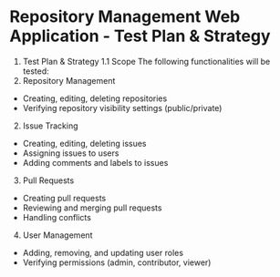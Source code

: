 # Repository Management Web Application - Test Plan & Strategy


1. Test Plan & Strategy
1.1 Scope
The following functionalities will be tested:
1.	Repository Management
-	Creating, editing, deleting repositories
-	Verifying repository visibility settings (public/private)
2.	Issue Tracking
-	Creating, editing, deleting issues
-	Assigning issues to users
-	Adding comments and labels to issues
3.	Pull Requests
-	Creating pull requests
-	Reviewing and merging pull requests
-	Handling conflicts
4.	User Management
-	Adding, removing, and updating user roles
-	Verifying permissions (admin, contributor, viewer)


